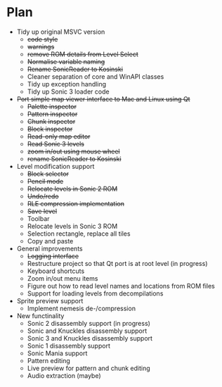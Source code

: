 # Plan

- Tidy up original MSVC version
  + ~~code style~~
  + ~~warnings~~
  + ~~remove ROM details from Level Select~~
  + ~~Normalise variable naming~~
  + ~~Rename SonicReader to Kosinski~~
  + Cleaner separation of core and WinAPI classes
  + Tidy up exception handling
  + Tidy up Sonic 3 loader code
- ~~Port simple map viewer interface to Mac and Linux using Qt~~
  + ~~Palette inspector~~
  + ~~Pattern inspector~~
  + ~~Chunk inspector~~
  + ~~Block inspector~~
  + ~~Read-only map editor~~
  + ~~Read Sonic 3 levels~~
  + ~~zoom in/out using mouse wheel~~
  + ~~rename SonicReader to Kosinski~~
- Level modification support
  + ~~Block selector~~
  + ~~Pencil mode~~
  + ~~Relocate levels in Sonic 2 ROM~~
  * ~~Undo/redo~~
  + ~~RLE compression implementation~~
  + ~~Save level~~
  + Toolbar
  + Relocate levels in Sonic 3 ROM
  + Selection rectangle, replace all tiles
  + Copy and paste
- General improvements
  + ~~Logging interface~~
  + Restructure project so that Qt port is at root level (in progress)
  * Keyboard shortcuts
  + Zoom in/out menu items
  + Figure out how to read level names and locations from ROM files
  + Support for loading levels from decompilations
- Sprite preview support
  + Implement nemesis de-/compression
- New functinality
  + Sonic 2 disassembly support (in progress)
  + Sonic and Knuckles disassembly support
  + Sonic 3 and Knuckles disassembly support
  + Sonic 1 disassembly support
  + Sonic Mania support
  + Pattern editing
  + Live preview for pattern and chunk editing
  + Audio extraction (maybe)
